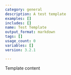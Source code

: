 ```yaml
---
category: general
description: A test template
examples: []
includes: []
name: Test Template
output_format: markdown
tags: []
usage_count: 0
variables: []
version: 3.2.1

---
```


Template content